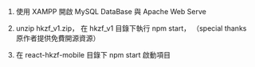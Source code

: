 1. 使用 XAMPP 開啟 MySQL DataBase 與 Apache Web Serve

2. unzip hkzf_v1.zip， 在 hkzf_v1 目錄下執行 npm start， （special thanks 原作者提供免費開源資源）

3. 在 react-hkzf-mobile 目錄下 npm start 啟動項目
